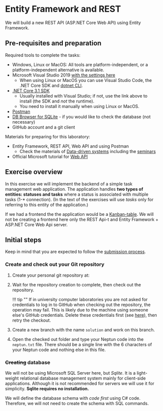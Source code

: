 ﻿# Entity Framework and REST

We will build a new REST API (ASP.NET Core Web API) using Entity Framework.

## Pre-requisites and preparation

Required tools to complete the tasks:

- Windows, Linux or MacOS: All tools are platform-independent, or a platform-independent alternative is available.
- Microsoft Visual Studio 2019 [with the settings here](../VisualStudio.md)
    - When using Linux or MacOS you can use Visual Studio Code, the .NET Core SDK and [dotnet CLI](https://docs.microsoft.com/en-us/dotnet/core/tools/).
- [.NET Core 3.1 SDK](https://dotnet.microsoft.com/download/dotnet-core/3.1)
    - Usually installed with Visual Studio; if not, use the link above to install (the SDK and _not_ the runtime).
    - You need to install it manually when using Linux or MacOS.
- [Postman](https://www.getpostman.com/)
- [DB Browser for SQLite](https://sqlitebrowser.org/) - if you would like to check the database (not necessary)
- GitHub account and a git client

Materials for preparing for this laboratory:

- Entity Framework, REST API, Web API and using Postman
    - Check the materials of [Data-driven systems](https://www.aut.bme.hu/Course/enviauac01) including the [seminars](https://bmeviauac01.github.io/datadriven-en/)
- Official Microsoft tutorial for [Web API](https://docs.microsoft.com/en-us/aspnet/core/tutorials/first-web-api?view=aspnetcore-3.1&tabs=visual-studio)

## Exercise overview

In this exercise we will implement the backend of a simple task management web application. The application handles **two types of entities: statuses and tasks** where a status is associated with multiple tasks (1-\* connection). (In the text of the exercises will use _tasks_ only for referring to this entity of the application.)

If we had a frontend the the application would be a [Kanban-table](https://en.wikipedia.org/wiki/Kanban_board). We will not be creating a frontend here only the REST Api-t and Entity Framework + ASP.NET Core Web Api server.

## Initial steps

Keep in mind that you are expected to follow the [submission process](../GitHub.md).

### Create and check out your Git repository

1. Create your personal git repository at: <TBD>

1. Wait for the repository creation to complete, then check out the repository.

    !!! tip ""
        If in university computer laboratories you are not asked for credentials to log in to GitHub when checking out the repository, the operation may fail. This is likely due to the machine using someone else's GitHub credentials. Delete these credentials first (see [here](../GitHub-credentials.md)), then retry the checkout.

1. Create a new branch with the name `solution` and work on this branch.

1. Open the checked out folder and type your Neptun code into the `neptun.txt` file. There should be a single line with the 6 characters of your Neptun code and nothing else in this file.

### ~~Creating~~ database

We will not be using Microsoft SQL Server here, but _Sqlite_. It is a light-weight relational database management system mainly for client-side applications. Although it is not recommended for servers we will use it for simplicity. **Sqlite requires no installation.**

We will define the database schema with _code first_ using C# code. Therefore, we will not need to create the schema with SQL commands.
